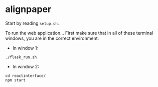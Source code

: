 # alignpaper

Start by reading `setup.sh`.

To run the web application... First make sure that in all of these terminal windows, you are in the correct environment.
- In window 1:
```
./flask_run.sh
```
- In window 2: 
```
cd reactinterface/
npm start
```
